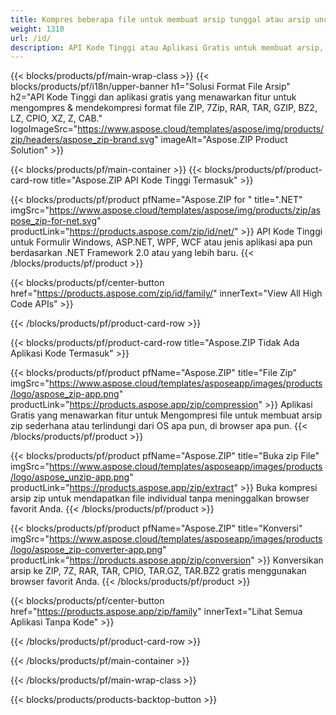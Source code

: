 ```yaml
---
title: Kompres beberapa file untuk membuat arsip tunggal atau arsip uncompress 
weight: 1310
url: /id/
description: API Kode Tinggi atau Aplikasi Gratis untuk membuat arsip, menambahkan entri, atau menghapus entri dari arsip yang ada. Enkripsi menggunakan ZipCrypto atau AES128, 192 dan AES256.
---
```


{{< blocks/products/pf/main-wrap-class >}}
{{< blocks/products/pf/i18n/upper-banner h1="Solusi Format File Arsip" h2="API Kode Tinggi dan aplikasi gratis yang menawarkan fitur untuk mengompres & mendekompresi format file ZIP, 7Zip, RAR, TAR, GZIP, BZ2, LZ, CPIO, XZ, Z, CAB." logoImageSrc="https://www.aspose.cloud/templates/aspose/img/products/zip/headers/aspose_zip-brand.svg" imageAlt="Aspose.ZIP Product Solution" >}}

{{< blocks/products/pf/main-container >}}
{{< blocks/products/pf/product-card-row title="Aspose.ZIP API Kode Tinggi Termasuk" >}}

{{< blocks/products/pf/product pfName="Aspose.ZIP for " title=".NET" imgSrc="https://www.aspose.cloud/templates/aspose/img/products/zip/aspose_zip-for-net.svg" productLink="https://products.aspose.com/zip/id/net/" >}}
API Kode Tinggi untuk Formulir Windows, ASP.NET, WPF, WCF atau jenis aplikasi apa pun berdasarkan .NET Framework 2.0 atau yang lebih baru.
{{< /blocks/products/pf/product >}}

{{< blocks/products/pf/center-button href="https://products.aspose.com/zip/id/family/" innerText="View All High Code APIs" >}}

{{< /blocks/products/pf/product-card-row >}}

{{< blocks/products/pf/product-card-row title="Aspose.ZIP Tidak Ada Aplikasi Kode Termasuk" >}}

{{< blocks/products/pf/product pfName="Aspose.ZIP" title="File Zip" imgSrc="https://www.aspose.cloud/templates/asposeapp/images/products/logo/aspose_zip-app.png" productLink="https://products.aspose.app/zip/compression" >}}
Aplikasi Gratis yang menawarkan fitur untuk Mengompresi file untuk membuat arsip zip sederhana atau terlindungi dari OS apa pun, di browser apa pun.
{{< /blocks/products/pf/product >}}

{{< blocks/products/pf/product pfName="Aspose.ZIP" title="Buka zip File" imgSrc="https://www.aspose.cloud/templates/asposeapp/images/products/logo/aspose_unzip-app.png" productLink="https://products.aspose.app/zip/extract" >}}
Buka kompresi arsip zip untuk mendapatkan file individual tanpa meninggalkan browser favorit Anda.
{{< /blocks/products/pf/product >}}

{{< blocks/products/pf/product pfName="Aspose.ZIP" title="Konversi" imgSrc="https://www.aspose.cloud/templates/asposeapp/images/products/logo/aspose_zip-converter-app.png" productLink="https://products.aspose.app/zip/conversion" >}}
Konversikan arsip ke ZIP, 7Z, RAR, TAR, CPIO, TAR.GZ, TAR.BZ2 gratis menggunakan browser favorit Anda. 
{{< /blocks/products/pf/product >}}

{{< blocks/products/pf/center-button href="https://products.aspose.app/zip/family" innerText="Lihat Semua Aplikasi Tanpa Kode" >}}

{{< /blocks/products/pf/product-card-row >}}

{{< /blocks/products/pf/main-container >}}


{{< /blocks/products/pf/main-wrap-class >}}

{{< blocks/products/products-backtop-button >}}